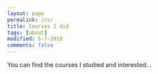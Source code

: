 ```yaml
---
layout: page
permalink: /cv/
title: Courses I did
tags: [about]
modified: 5-7-2018
comments: false
---
```



You can find the courses I studied and interested. [](https://github.com/zzh237/zzh237.github.io/blob/master/CV.pdf).
